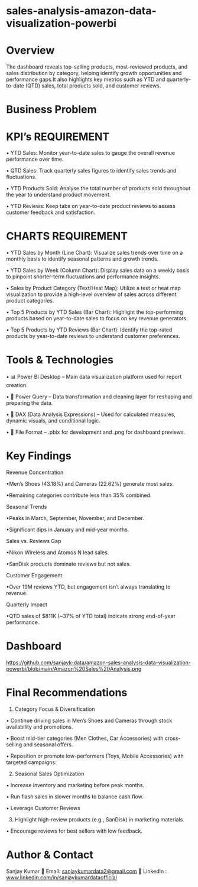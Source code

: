 # sales-analysis-amazon-data-visualization-powerbi

# Overview
The dashboard reveals top-selling products, most-reviewed products, and sales distribution by category, helping identify growth opportunities and performance gaps.It also highlights key metrics such as YTD and quarterly-to-date (QTD) sales, total products sold, and customer reviews.

# Business Problem
   # KPI’s REQUIREMENT
• YTD Sales: Monitor year-to-date sales to gauge the overall revenue performance over time.

• QTD Sales: Track quarterly sales figures to identify sales trends and fluctuations.

• YTD Products Sold: Analyse the total number of products sold throughout the year to understand product movement.

• YTD Reviews: Keep tabs on year-to-date product reviews to assess customer feedback and satisfaction.

   # CHARTS REQUIREMENT
• YTD Sales by Month (Line Chart): Visualize sales trends over time on a monthly basis to identify seasonal patterns and growth trends.

• YTD Sales by Week (Column Chart): Display sales data on a weekly basis to pinpoint shorter-term fluctuations and performance insights.

• Sales by Product Category (Text/Heat Map): Utilize a text or heat map visualization to provide a high-level overview of sales across different product categories.

• Top 5 Products by YTD Sales (Bar Chart): Highlight the top-performing products based on year-to-date sales to focus on key revenue generators.

• Top 5 Products by YTD Reviews (Bar Chart): Identify the top-rated products by year-to-date reviews to understand customer preferences.

# Tools & Technologies
• 📊 Power BI Desktop – Main data visualization platform used for report creation.

• 📂 Power Query – Data transformation and cleaning layer for reshaping and preparing the data.

• 🧠 DAX (Data Analysis Expressions) – Used for calculated measures, dynamic visuals, and conditional logic.

• 📁 File Format – .pbix for development and .png for dashboard previews.


 # Key Findings
Revenue Concentration

•Men’s Shoes (43.18%) and Cameras (22.62%) generate most sales.

•Remaining categories contribute less than 35% combined.

Seasonal Trends

•Peaks in March, September, November, and December.

•Significant dips in January and mid-year months.

Sales vs. Reviews Gap

•Nikon Wireless and Atomos N lead sales.

•SanDisk products dominate reviews but not sales.

Customer Engagement

•Over 19M reviews YTD, but engagement isn’t always translating to revenue.

Quarterly Impact

•QTD sales of $811K (~37% of YTD total) indicate strong end-of-year performance.


# Dashboard

https://github.com/sanjayk-data/amazon-sales-analysis-data-visualization-powerbi/blob/main/Amazon%20Sales%20Analysis.png


# Final Recommendations 

1. Category Focus & Diversification

• Continue driving sales in Men’s Shoes and Cameras through stock availability and promotions.

• Boost mid-tier categories (Men Clothes, Car Accessories) with cross-selling and seasonal offers.

• Reposition or promote low-performers (Toys, Mobile Accessories) with targeted campaigns.

2. Seasonal Sales Optimization

• Increase inventory and marketing before peak months.

• Run flash sales in slower months to balance cash flow.

• Leverage Customer Reviews

3.  Highlight high-review products (e.g., SanDisk) in marketing materials.

• Encourage reviews for best sellers with low feedback.

# Author & Contact
Sanjay Kumar
📧 Email: sanjaykumardata2@gmail.com
🔗 LinkedIn : www.linkedin.com/in/sanjaykumardataofficial
